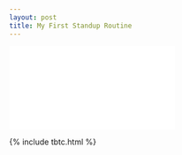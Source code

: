 ```yaml
---
layout: post
title: My First Standup Routine
---
```


<div class="videowrapper">
<iframe src="//www.youtube.com/embed/vH3N-mwQkk8" frameborder="0" allowfullscreen></iframe>
</div>

{% include tbtc.html %}

